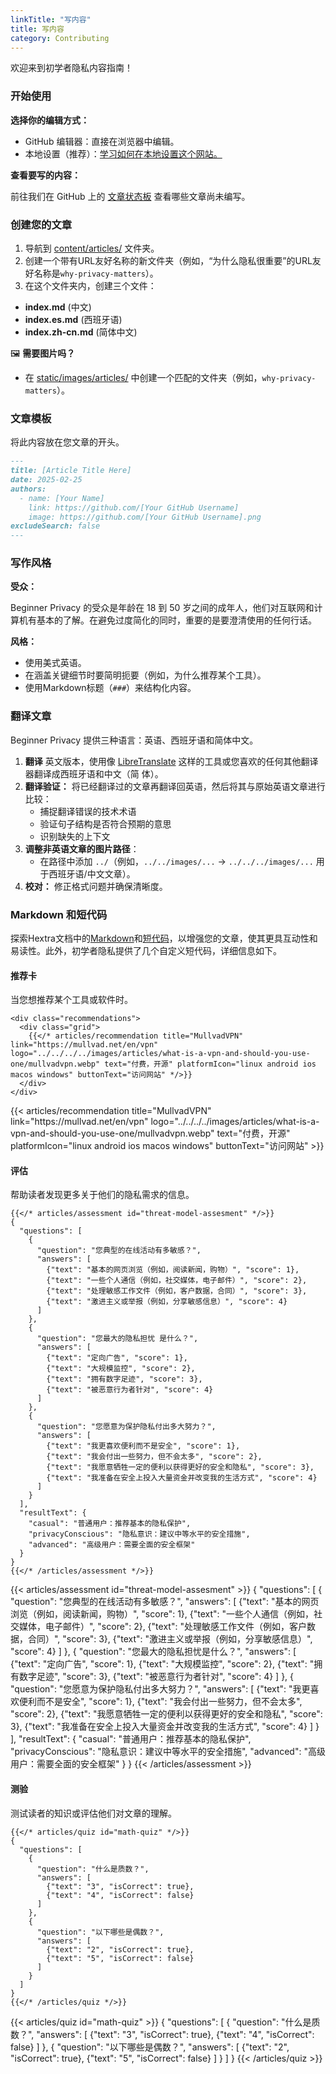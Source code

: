 ```yaml
---
linkTitle: "写内容"
title: 写内容
category: Contributing
---
```

欢迎来到初学者隐私内容指南！

### 开始使用
**选择你的编辑方式：**
- GitHub 编辑器：直接在浏览器中编辑。
- 本地设置（推荐）：[学习如何在本地设置这个网站。](../setup-locally/)

**查看要写的内容：** 

前往我们在 GitHub 上的 [文章状态板](https://github.com/orgs/beginnerprivacy/projects/1) 查看哪些文章尚未编写。

### 创建您的文章
1. 导航到 [content/articles/](https://github.com/beginnerprivacy/beginnerprivacy.github.io/tree/main/content/articles) 文件夹。
2. 创建一个带有URL友好名称的新文件夹（例如，“为什么隐私很重要”的URL友好名称是`why-privacy-matters`）。
3. 在这个文件夹内，创建三个文件：
- **index.md** (中文)
- **index.es.md** (西班牙语)
- **index.zh-cn.md** (简体中文)

🖼️ **需要图片吗？**
- 在 [static/images/articles/](https://github.com/beginnerprivacy/beginnerprivacy.github.io/tree/main/static/images/articles) 中创建一个匹配的文件夹（例如，`why-privacy-matters`）。

### 文章模板
将此内容放在您文章的开头。
```markdown
---
title: [Article Title Here]
date: 2025-02-25
authors:
  - name: [Your Name]
    link: https://github.com/[Your GitHub Username]
    image: https://github.com/[Your GitHub Username].png
excludeSearch: false
---
```

### 写作风格
**受众：** 

Beginner Privacy 的受众是年龄在 18 到 50 岁之间的成年人，他们对互联网和计算机有基本的了解。在避免过度简化的同时，重要的是要澄清使用的任何行话。

**风格：**
- 使用美式英语。
- 在涵盖关键细节时要简明扼要（例如，为什么推荐某个工具）。
- 使用Markdown标题（`###`）来结构化内容。

### 翻译文章
Beginner Privacy 提供三种语言：英语、西班牙语和简体中文。
1. **翻译** 英文版本，使用像 [LibreTranslate](https://libretranslate.com/) 这样的工具或您喜欢的任何其他翻译器翻译成西班牙语和中文（简 体）。
2. **翻译验证：**  将已经翻译过的文章再翻译回英语，然后将其与原始英语文章进行比较：
    - 捕捉翻译错误的技术术语
    - 验证句子结构是否符合预期的意思
    - 识别缺失的上下文
3. **调整非英语文章的图片路径**：
    - 在路径中添加 `../`（例如，`../../images/...` → `../../../images/...` 用于西班牙语/中文文章）。
4. **校对：** 修正格式问题并确保清晰度。

### Markdown 和短代码
探索Hextra文档中的[Markdown](https://imfing.github.io/hextra/docs/guide/markdown/)和[短代码](https://imfing.github.io/hextra/docs/guide/shortcodes/)，以增强您的文章，使其更具互动性和易读性。此外，初学者隐私提供了几个自定义短代码，详细信息如下。

#### 推荐卡
当您想推荐某个工具或软件时。
```
<div class="recommendations">
  <div class="grid">
    {{</* articles/recommendation title="MullvadVPN" link="https://mullvad.net/en/vpn" logo="../../../../images/articles/what-is-a-vpn-and-should-you-use-one/mullvadvpn.webp" text="付费，开源" platformIcon="linux android ios macos windows" buttonText="访问网站" */>}}
  </div>
</div>
```
<div class="recommendations">
  <div class="grid">
    {{< articles/recommendation title="MullvadVPN" link="https://mullvad.net/en/vpn" logo="../../../../images/articles/what-is-a-vpn-and-should-you-use-one/mullvadvpn.webp" text="付费，开源" platformIcon="linux android ios macos windows" buttonText="访问网站" >}}
  </div>
</div>

#### 评估
帮助读者发现更多关于他们的隐私需求的信息。
```
{{</* articles/assessment id="threat-model-assesment" */>}}
{
  "questions": [
    {
      "question": "您典型的在线活动有多敏感？",
      "answers": [
        {"text": "基本的网页浏览（例如，阅读新闻，购物）", "score": 1},
        {"text": "一些个人通信（例如，社交媒体，电子邮件）", "score": 2},
        {"text": "处理敏感工作文件（例如，客户数据，合同）", "score": 3},
        {"text": "激进主义或举报（例如，分享敏感信息）", "score": 4}
      ]
    },
    {
      "question": "您最大的隐私担忧 是什么？",
      "answers": [
        {"text": "定向广告", "score": 1},
        {"text": "大规模监控", "score": 2},
        {"text": "拥有数字足迹", "score": 3},
        {"text": "被恶意行为者针对", "score": 4}
      ]
    },
    {
      "question": "您愿意为保护隐私付出多大努力？",
      "answers": [
        {"text": "我更喜欢便利而不是安全", "score": 1},
        {"text": "我会付出一些努力，但不会太多", "score": 2},
        {"text": "我愿意牺牲一定的便利以获得更好的安全和隐私", "score": 3},
        {"text": "我准备在安全上投入大量资金并改变我的生活方式", "score": 4}
      ]
    }
  ],
  "resultText": {
    "casual": "普通用户：推荐基本的隐私保护",
    "privacyConscious": "隐私意识：建议中等水平的安全措施",
    "advanced": "高级用户：需要全面的安全框架"
  }
}
{{</* /articles/assessment */>}}
```

{{< articles/assessment id="threat-model-assesment" >}}
{
  "questions": [
    {
      "question": "您典型的在线活动有多敏感？",
      "answers": [
        {"text": "基本的网页浏览（例如，阅读新闻，购物）", "score": 1},
        {"text": "一些个人通信（例如，社交媒体，电子邮件）", "score": 2},
        {"text": "处理敏感工作文件（例如，客户数据，合同）", "score": 3},
        {"text": "激进主义或举报（例如，分享敏感信息）", "score": 4}
      ]
    },
    {
      "question": "您最大的隐私担忧是什么？",
      "answers": [
        {"text": "定向广告", "score": 1},
        {"text": "大规模监控", "score": 2},
        {"text": "拥有数字足迹", "score": 3},
        {"text": "被恶意行为者针对", "score": 4}
      ]
    },
    {
      "question": "您愿意为保护隐私付出多大努力？",
      "answers": [
        {"text": "我更喜欢便利而不是安全", "score": 1},
        {"text": "我会付出一些努力，但不会太多", "score": 2},
        {"text": "我愿意牺牲一定的便利以获得更好的安全和隐私", "score": 3},
        {"text": "我准备在安全上投入大量资金并改变我的生活方式", "score": 4}
      ]
    }
  ],
  "resultText": {
    "casual": "普通用户：推荐基本的隐私保护",
    "privacyConscious": "隐私意识：建议中等水平的安全措施",
    "advanced": "高级用户：需要全面的安全框架"
  }
}
{{< /articles/assessment >}}

#### 测验
测试读者的知识或评估他们对文章的理解。
```
{{</* articles/quiz id="math-quiz" */>}}
{
  "questions": [
    {
      "question": "什么是质数？",
      "answers": [
        {"text": "3", "isCorrect": true},
        {"text": "4", "isCorrect": false}
      ]
    },
    {
      "question": "以下哪些是偶数？",
      "answers": [
        {"text": "2", "isCorrect": true},
        {"text": "5", "isCorrect": false}
      ]
    }
  ]
}
{{</* /articles/quiz */>}}
```

{{< articles/quiz id="math-quiz" >}}
{
  "questions": [
    {
      "question": "什么是质数？",
      "answers": [
        {"text": "3", "isCorrect": true},
        {"text": "4", "isCorrect": false}
      ]
    },
    {
      "question": "以下哪些是偶数？",
      "answers": [
        {"text": "2", "isCorrect": true},
        {"text": "5", "isCorrect": false}
      ]
    }
  ]
}
{{< /articles/quiz >}}